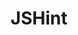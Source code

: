 ---
blog: https://jshint.com/blog/
codehost: https://github.com/jshint/jshint
logohandle: jshint
sort: jshint
title: JSHint
website: https://jshint.com/
---